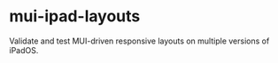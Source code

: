 # mui-ipad-layouts

Validate and test MUI-driven responsive layouts on multiple versions of iPadOS.
